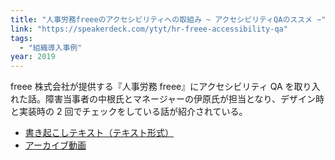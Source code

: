 ```yaml
---
title: "人事労務freeeのアクセシビリティへの取組み ~ アクセシビリティQAのススメ ~"
link: "https://speakerdeck.com/ytyt/hr-freee-accessibility-qa"
tags:
  - "組織導入事例"
year: 2019
---
```


freee 株式会社が提供する『人事労務 freee』にアクセシビリティ QA を取り入れた話。障害当事者の中根氏とマネージャーの伊原氏が担当となり、デザイン時と実装時の 2 回でチェックをしている話が紹介されている。

- [書き起こしテキスト（テキスト形式）](https://accfes.com/2019/files/slides/accfes2019_special_freee.txt)
- [アーカイブ動画](https://www.youtube.com/watch?v=dwwvy4X7XA0)
